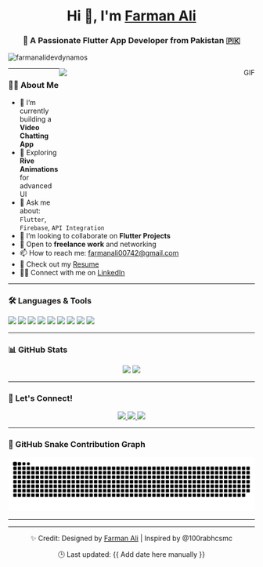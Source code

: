 <h1 align="center">Hi 👋, I'm <a href="https://www.linkedin.com/in/farman-ali-0b1a90233" target="_blank">Farman Ali</a></h1>
<h3 align="center">🚀 A Passionate Flutter App Developer from Pakistan 🇵🇰</h3>

<p align="left">
  <img src="https://komarev.com/ghpvc/?username=farmanalidevdynamos&label=Profile%20views&color=0e75b6&style=flat" alt="farmanalidevdynamos" />
</p>

<a target="_blank" align="right">
  <img align="right" height="300" width="400" alt="GIF" src="https://media.giphy.com/media/SWoSkN6DxTszqIKEqv/giphy.gif" />
</a>

---

### 🧑‍💻 About Me

- 🔭 I’m currently building a **Video Chatting App**
- 🌱 Exploring **Rive Animations** for advanced UI
- 💬 Ask me about: `Flutter`, `Firebase`, `API Integration`
- 👯 I’m looking to collaborate on **Flutter Projects**
- 🤝 Open to **freelance work** and networking
- 📫 How to reach me: [farmanali00742@gmail.com](mailto:farmanali00742@gmail.com)
- 📄 Check out my [Resume](https://drive.google.com/file/d/1rz8Z4Ak_xkGGZvkB1uN6XpYGGnwMzN9G/view?usp=drivesdk)
- 👨‍💼 Connect with me on [LinkedIn](https://www.linkedin.com/in/farman-ali-0b1a90233)

---

### 🛠️ Languages & Tools

<p align="left">
  <img src="https://cdn.jsdelivr.net/gh/devicons/devicon/icons/flutter/flutter-original.svg" height="30" />
  <img src="https://cdn.jsdelivr.net/gh/devicons/devicon/icons/dart/dart-original.svg" height="30" />
  <img src="https://cdn.jsdelivr.net/gh/devicons/devicon/icons/firebase/firebase-plain.svg" height="30" />
  <img src="https://cdn.jsdelivr.net/gh/devicons/devicon/icons/android/android-original.svg" height="30" />
  <img src="https://cdn.jsdelivr.net/gh/devicons/devicon/icons/cplusplus/cplusplus-original.svg" height="30" />
  <img src="https://cdn.jsdelivr.net/gh/devicons/devicon/icons/python/python-original.svg" height="30" />
  <img src="https://cdn.jsdelivr.net/gh/devicons/devicon/icons/mysql/mysql-original.svg" height="30" />
  <img src="https://cdn.jsdelivr.net/gh/devicons/devicon/icons/git/git-original.svg" height="30" />
  <img src="https://cdn.jsdelivr.net/gh/devicons/devicon/icons/figma/figma-original.svg" height="30" />
</p>

---

### 📊 GitHub Stats

<div align="center">
  <img src="https://github-readme-stats.vercel.app/api?username=farmanalidevdynamos&show_icons=true&theme=dracula&count_private=true" height="170" />
  <img src="https://github-readme-stats.vercel.app/api/top-langs/?username=farmanalidevdynamos&layout=compact&theme=dracula" height="170" />
</div>

---

### 🔗 Let's Connect!

<div align="center">
  <a href="https://www.linkedin.com/in/farman-ali-0b1a90233" target="_blank">
    <img src="https://img.icons8.com/doodle/40/000000/linkedin--v2.png" />
  </a>
  <a href="https://github.com/farmanalidevdynamos" target="_blank">
    <img src="https://img.icons8.com/doodle/40/000000/github--v1.png" />
  </a>
  <a href="mailto:farmanali00742@gmail.com" target="_blank">
    <img src="https://img.icons8.com/doodle/40/000000/gmail.png" />
  </a>
  <!-- Optional if you add Dev.to, YouTube, etc. -->
</div>

---

### 🐍 GitHub Snake Contribution Graph

<p align="center">
  <img src="https://raw.githubusercontent.com/platane/snk/output/github-contribution-grid-snake.svg" alt="Snake animation" />
</p>

---


---

<p align="center">✨ Credit: Designed by <a href="https://github.com/farmanalidevdynamos">Farman Ali</a> | Inspired by @100rabhcsmc</p>
<p align="center">🕒 Last updated: {{ Add date here manually }}</p>
